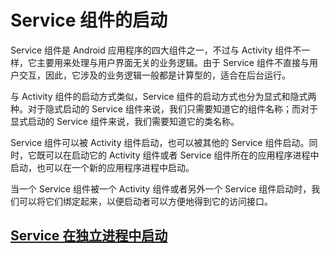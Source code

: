 # Service 组件的启动

Service 组件是 Android 应用程序的四大组件之一，不过与 Activity 组件不一样，它主要用来处理与用户界面无关的业务逻辑。由于 Service 组件不直接与用户交互，因此，它涉及的业务逻辑一般都是计算型的，适合在后台运行。

与 Activity 组件的启动方式类似，Service 组件的启动方式也分为显式和隐式两种。对于隐式启动的 Service 组件来说，我们只需要知道它的组件名称；而对于显式启动的 Service 组件来说，我们需要知道它的类名称。

Service 组件可以被 Activity 组件启动，也可以被其他的 Service 组件启动。同时，它既可以在启动它的 Activity 组件或者 Service 组件所在的应用程序进程中启动，也可以在一个新的应用程序进程中启动。

当一个 Service 组件被一个 Activity 组件或者另外一个 Service 组件启动时，我们可以将它们绑定起来，以便启动者可以方便地得到它的访问接口。

## [Service 在独立进程中启动](android/framework/app_framework/service_launch/service__stanlone_process_launch.md)